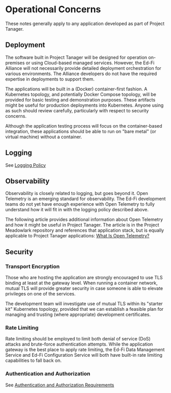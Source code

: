 # Operational Concerns

These notes generally apply to any application developed as part of Project
Tanager.

## Deployment

The software built in Project Tanager will be designed for operation on-premises
or using Cloud-based managed services. However, the Ed-Fi Alliance will not
necessarily provide detailed deployment orchestration for various environments.
The Alliance developers do not have the required expertise in deployments to
support them.

The applications will be built in a (Docker) container-first fashion. A
Kubernetes topology, and potentially Docker Compose topology, will be provided
for basic testing and demonstration purposes. These artifacts might be useful
for production deployments into Kubernetes. Anyone using as such should review
carefully, particularly with respect to security concerns.

Although the application testing process will focus on the container-based
integration, these applications should be able to run on "bare metal" (or
virtual machine) without a container.

## Logging

See [Logging Policy](./LOGGING.md)

## Observability

Observability is closely related to logging, but goes beyond it. Open Telemetry
is an emerging standard for observability. The Ed-Fi development teams do not
yet have enough experience with Open Telemetry to fully understand how it will
fit in with the logging policy described above.

The following article provides additional information about Open Telemetry and
how it might be useful in Project Tanager. The article is in the Project
Meadowlark repository and references that application stack, but is equally
applicable to Project Tanager applications: [What Is Open
Telemetry?](https://github.com/Ed-Fi-Exchange-OSS/Meadowlark/edit/main/docs/design/open-telemetry/README.md)

## Security

### Transport Encryption

Those who are hosting the application are strongly encouraged to use TLS binding
at least at the gateway level. When running a container network, mutual TLS will
provide greater security in case someone is able to elevate privileges on one of
the services.

The development team will investigate use of mutual TLS within its "starter kit"
Kubernetes topology, provided that we can establish a feasible plan for managing
and trusting (where appropriate) development certificates.

### Rate Limiting

Rate limiting should be employed to limit both denial of service (DoS) attacks
and brute-force authentication attempts. While the application gateway is the
best place to apply rate limiting, the Ed-Fi Data Management Service and Ed-Fi
Configuration Service will both have built-in rate limiting capabilities to fall
back on.

### Authentication and Authorization

See [Authentication and Authorization Requirements](./AUTH.md)
